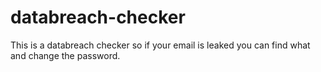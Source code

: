 # databreach-checker
This is a databreach checker so if your email is leaked you can find what and change the password.
